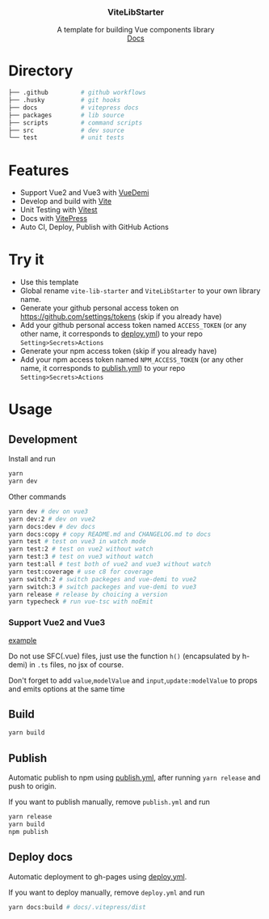 <div align="center">
<h3>ViteLibStarter</h3>
<span>A template for building Vue components library</span> 
<br>
<a  href="https://soullyoko.github.io/vite-lib-starter/">Docs</a>
</div>

# Directory

```bash
├── .github         # github workflows
├── .husky          # git hooks
├── docs            # vitepress docs
├── packages        # lib source
├── scripts         # command scripts
├── src             # dev source
└── test            # unit tests
```

# Features

- Support Vue2 and Vue3 with [VueDemi](https://github.com/vueuse/vue-demi)
- Develop and build with [Vite](https://cn.vitejs.dev/)
- Unit Testing with [Vitest](https://cn.vitest.dev/)
- Docs with [VitePress](https://vitejs.cn/vitepress/)
- Auto CI, Deploy, Publish with GitHub Actions

# Try it

- Use this template
- Global rename `vite-lib-starter` and `ViteLibStarter` to your own library name.
- Generate your github personal access token on https://github.com/settings/tokens (skip if you already have)
- Add your github personal access token named `ACCESS_TOKEN` (or any other name, it corresponds to [deploy.yml](./.github/workflows/deploy.yml#L21)) to your repo `Setting>Secrets>Actions`
- Generate your npm access token (skip if you already have)
- Add your npm access token named `NPM_ACCESS_TOKEN` (or any other name, it corresponds to [publish.yml](./.github/workflows/publish.yml#L21)) to your repo `Setting>Secrets>Actions`

# Usage

## Development

Install and run

```bash
yarn
yarn dev
```

Other commands

```bash
yarn dev # dev on vue3
yarn dev:2 # dev on vue2
yarn docs:dev # dev docs
yarn docs:copy # copy README.md and CHANGELOG.md to docs
yarn test # test on vue3 in watch mode
yarn test:2 # test on vue2 without watch
yarn test:3 # test on vue3 without watch
yarn test:all # test both of vue2 and vue3 without watch
yarn test:coverage # use c8 for coverage
yarn switch:2 # switch packeges and vue-demi to vue2
yarn switch:3 # switch packeges and vue-demi to vue3
yarn release # release by choicing a version
yarn typecheck # run vue-tsc with noEmit
```

### Support Vue2 and Vue3

[example](./packages/components/hello-world/index.ts)

Do not use SFC(.vue) files, just use the function `h()` (encapsulated by h-demi) in `.ts` files, no jsx of course.

Don't forget to add `value`,`modelValue` and `input`,`update:modelValue` to props and emits options at the same time

## Build

```bash
yarn build
```

## Publish

Automatic publish to npm using [publish.yml](./.github/workflows/publish.yml), after running `yarn release` and push to origin.

If you want to publish manually, remove `publish.yml` and run

```bash
yarn release
yarn build
npm publish
```

## Deploy docs

Automatic deployment to gh-pages using [deploy.yml](./.github/workflows/deploy.yml).

If you want to deploy manually, remove `deploy.yml` and run

```bash
yarn docs:build # docs/.vitepress/dist
```
